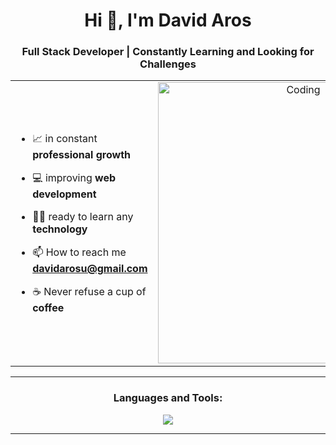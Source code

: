 <h1 align="center">Hi 👋, I'm David Aros</h1>
<h3 align="center">Full Stack Developer | Constantly Learning and Looking for Challenges</h3>

<table align="center">
<tr border="none">
<td width="50%" align="left">
  
- 📈 in constant **professional growth**

- 💻 improving **web development**

- 🧑‍🎓 ready to learn any **technology**

- 📫 How to reach me **davidarosu@gmail.com**
  
- ☕ Never refuse a cup of **coffee**

</td>
<td width="50%" align="center">

  <img align="center" alt="Coding" width="450" src="https://repository-images.githubusercontent.com/588181932/e36ec678-7984-4cdd-8e4c-a3932772ff8e">

  
  </td>
</tr>
</table>


---


<h3 align="center">Languages and Tools:</h3>
<p align="center"> <a href="https://skillicons.dev">
    <img src="https://skillicons.dev/icons?i=aws,bootstrap,css,mongodb,eclipse,html,java,js,mysql,py,ts, " />
  </a></p>

---
